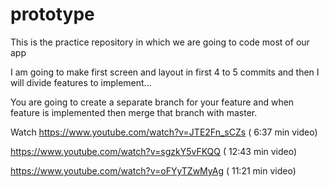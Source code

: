 # prototype
This is the practice repository in which we are going to code most of our app

I am going to make first screen and layout in first 4 to 5 commits and then I will divide features to implement...   

You are going to create a separate branch for your feature and when feature is implemented then merge that branch with master.

Watch 
https://www.youtube.com/watch?v=JTE2Fn_sCZs  ( 6:37 min video)

https://www.youtube.com/watch?v=sgzkY5vFKQQ  ( 12:43 min video)

https://www.youtube.com/watch?v=oFYyTZwMyAg  ( 11:21 min video)


